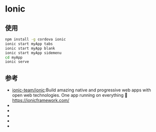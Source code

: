# Ionic

## 使用

```sh
npm install -g cordova ionic
ionic start myApp tabs
ionic start myApp blank
ionic start myApp sidemenu
cd myApp
ionic serve
```

## 参考

* [ionic-team/ionic](https://github.com/ionic-team/ionic):Build amazing native and progressive web apps with open web technologies. One app running on everything 🎉 https://ionicframework.com/
* [](https://github.com/ionic-team/ionic-conference-app)
* [](https://github.com/iview/iview)
* [](https://github.com/airyland/vux)
* [](https://github.com/ionic-team/ionic-native)
* [](https://github.com/ionic-team/ionic-cli)
